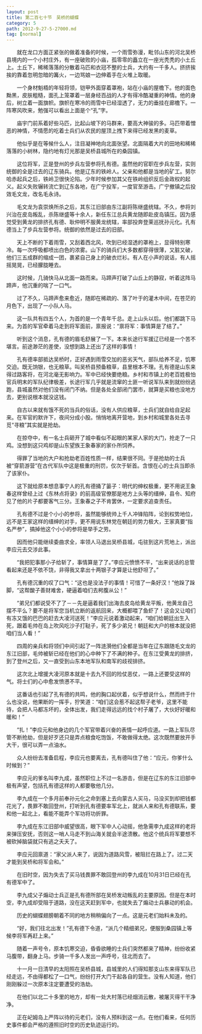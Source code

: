```yaml
---
layout: post
title: 第二百七十节　吴桥的蝴蝶
category: 5
path: 2012-9-27-5-27000.md
tag: [normal]
---
```


　　就在龙口方面正紧张的做着准备的时候，一个雨雪弥漫，毗邻山东的河北吴桥县境内的一个小村庄外，有一座破败的小庙，孤零零的矗立在一座光秃秃的小土丘上。土丘下，稀稀落落的分散着马匹和衣冠不整的士兵，大约有一千多人。挤挤挨挨的靠着忽明忽暗的篝火，一边骂娘一边伸着手在火堆上取暖。

　　一个身材魁梧的年轻将领，铠甲外面穿着罩袍，站在小庙的屋檐下。他的面色黝黑，皮肤粗糙，面孔上笼罩着一层身经百战的人才有得冷酷凝重的神情。他的身后，树立着一面旗帜。旗帜在寒冷的雨雪中已经湿透了，无力的垂挂在廊檐下。一阵寒风吹来，勉强可以看出上面是个“孔”字。

　　庙宇门前系着好些马匹，比起山坡下的马群来，要高大神骏的多。马匹带着憎恶的神情，不情愿的吃着士兵们从农民的屋顶上拽下来得已经发黑的麦草。

　　他似乎是在等候什么人，注目凝神地向北面张望。北面隔着大片的田地和稀稀落落的小树林，隐约地有灯光那是吴桥县城所在的桑园镇。

　　这位将军，正是登州的步兵左营参将孔有德。虽然他的官职在步兵左营，实则统御的全是过去的辽东骑兵。他是辽东的铁岭人。父亲和他都是当地的矿工。努尔哈赤起兵之后，铁岭卫很快沦陷。少年时候参加其父在铁岭组织反后金政权的起义。起义失败辗转流亡到辽东各地，在广宁投军，一度官至游击。广宁撤镇之后投效毛文龙，改名毛永诗。

　　毛文龙为袁崇焕所杀之后，其东江旧部由东江副将陈继盛统辖。不久，参将刘兴治在皮岛叛乱，杀陈继盛等十余人，新任东江总兵黄龙随即赴皮岛镇压。因为感觉受到黄龙的排挤孔有德、耿仲明不服黄龙统辖，率部投奔登莱巡抚孙元化。孔有德当上了步兵左营参将。统御的依然是过去的旧部。

　　天上不断的下着雨雪，又刮着西北风，吹到已经湿透的罩袍上，显得特别寒冷。每一次呼吸都喷出白色的浓雾。山下的骑兵们大多数都穿得很薄，又脏又破，他们三五成群的缩成一团，裹紧自己身上的破衣烂衫。有人在小声的说话，有人摇摇晃晃，已经朦胧睡去。

　　这时候，几骑快马从北面一路而来。马蹄声打破了山丘上的静寂，听着这阵马蹄声，他沉重的喘了一口气。

　　过了不久，马蹄声愈来愈近，随即在稀疏的、落了叶于的灌木中间，在苍茫的月色下，出现了一小队人马。

　　这一队共有四五个人，为首的是一个青年千总。走上山头以后。他们都跳下马来。为首的军官牵着马走到将军面前，禀报说：“禀将军：事情算是了结了。”

　　听到这个消息，孔有德的眉毛舒展了一下。本来长途行军援辽已经是一个苦不堪言。前途渺茫的差使，没想到路上还出了这样的事情！

　　孔有德率部抵达吴桥时，正好遇到雨雪交加的恶劣天气，部队给养不足，饥寒交迫。既无饷银，也无粮草。叫吴桥县预备粮草，县里根本不理。孔有德是山东来得过路客将，在河北毫无影响力。军中已经快要绝粮。乡村和市镇上的老百姓极怕官兵明末的军队纪律极差，长途行军几乎就是流窜的土匪一听说军队来到就纷纷逃跑，县城虽然对他们没有闭门不纳。但是各处全部闭门罢市，就算是买粮也没地方去，更别说根本就没这钱。

　　自古以来就有饿不死的当兵的俗话，没有人供应粮草，士兵们就自给自足起来。在军官的默许下，夜间分成小股。悄悄地离开营地，到乡村和城里各处去寻觅“寻粮”其实就是抢劫。

　　在掠夺中，有一名士兵砸开了城中看似不起眼的某家人家的大门，抢走了一只鸡。没想到这只鸡却是山东望族王象春家的家仆所饲养。

　　得罪了当地的大户和抢劫老百姓性质一样，结果很不同。于是抢劫的士兵被“穿箭游营”在古代军队中这是极重的刑罚，仅次于斩首。含恨在心的士兵当即杀了该家仆。

　　这下就给原本想息事宁人的孔有德捅了篓子：明代的绅权极重，更不用说王象春这样曾经上过《东林点将录》的前高级官僚那是地方上头等的缙绅，县令、知府见了他的片子都要客气三分。王象春之子不肯罢休，一定要求追查责任。

　　孔有德不过是个小小的参将，虽然能够统帅上千人冲锋陷阵，论到权势地位，远不是王家这样的缙绅的对手，更不用说东林党在朝廷的势力极大，王家真要“指名严参”，搞掉他这个小小的参将是举手之劳。

　　因而他只能继续委曲求全，率领人马退出吴桥县城，屯驻到这片荒地上，派出李应元去交涉此事。

　　“我把犯事那小子给斩了，事情算是了了。”李应元愤愤不平，“出来说话的总管看起来还是不依不饶，非得我又拿出十两银子才算是让他舒坦了。”

　　孔有德沉重的叹了口气：“这也是没法子的事情！可惜了一条好汉！”他跺了跺脚，“这帮酸子善财难舍，硬逼着咱们去枵腹从公！”

　　“弟兄们都说受不了了－－先是逼着我们出海去皮岛给黄龙平叛，他黄龙自己摆不平么？要不是将军您当机立断的返航回来，大概都喂了鱼虾了！这会又让咱们有冻又饿的巴巴的赶去大凌河送死！”李应元说着激动起来，“咱们给朝廷出生入死，跟着毛帅在岛上吹风吃沙子打鞑子，死了多少弟兄！朝廷和大户的根本就没把咱们当人看！”

　　四周的亲兵和将领们中间引起了一阵涟漪他们全都是当年在辽东跟随毛文龙的东江旧部，毛帅被斩已经在他们的心中种下了不满的种子。在东江受黄龙的排挤，到了登州之后，又一直受到山东本地军队和南军的歧视排挤。

　　这次北上增援大凌河原本就是十去九不回的险仗恶仗，一路上还要受这样的气。将士们的心中愈发愤懑不平。

　　这番话也引起了孔有德的共鸣，他的胸口起伏着，似乎想说什么，然而终于什么也没说，他果断的一挥手，狞笑道：“咱们这会惹不起这帮子老爷，这里不能待，会把人马都冻坏的，全体出发，我们走得远远的找个村子屠了，大伙好好暖和暖和！”

　　“扎！”李应元和他身边的几个军官带着兴奋的表情一起呼应道。一路上军队尽管不断抢劫，但是好歹还只是弄点粮食吃饱饭，不敢做得太绝。这次既然要放开手大干，很可以弄一点油水。

　　众人纷纷去准备启程，李应元也要离去，孔有德叫住了他：“应元，你爹什么时候到？”

　　李应元的爹名叫李九成，虽然职位上不过一名游击，但是在辽东的东江旧部中极有声望，包括孔有德这样的人都要敬他几分。

　　李九成在一个多月前奉孙元化之命到塞上去向蒙古人买马，马没买到却把钱都花光了，畏罪不敢回登州，打听到孔有德要率军北上，就派人来和孔有德联系，要和他一起北上，看能不能弄个军功将功折罪。

　　李九成在东江旧部中威望很高，眼下军中人心动摇，他急需李九成这样的老将来弹压安抚，否则这一哨人马走不到山海关就会半途溃散。他这个统兵将军要想不被砍掉脑袋就只有逃之夭夭了。

　　李应元回禀道：“家父派人来了，说因为道路风雪，被阻拦在路上了。过二天才能到吴桥和将军会和。”

　　在旧时空，因为失去了买马钱畏罪不敢回登州的李九成在10月31日已经在孔有德军中了。

　　李九成父子煽动士兵正是孔有德所部在吴桥发动叛乱的主要原因。但是在本时空，李九成却受阻于道路，没在这天赶到军中，也就失去了煽动士兵暴动的机会。

　　历史的蝴蝶翅膀朝着不同的地方稍稍偏向了一点。这是元老们始料未及的。

　　“好，我们往北出发！”孔有德下令道，“派几个精细弟兄，便服到桑园镇上等候李将军再赶上来。”

　　随着一声号令，原本饥寒交迫，昏昏欲睡的士兵们突然都来了精神，纷纷收紧马腹带，翻身上马。步骑一千多人发出一声呼号，往北而去了。

　　十一月一日清早的太阳照在吴桥县城，县城里的人们得知那支山东来得军队已经走远，不由得都松了一口气，纷纷打开大门干起各自的营生。没有人知道，他们刚刚躲过一次原本注定要遭受的浩劫。

　　在他们以北二十多里的地方，却有一处大村落已经烟消云散，被屠灭得干干净净。

　　正在屺姆岛上严阵以待的元老们，没有人预料到这一点。在他们看来，任何历史事件都会严格的遵照旧时空的历史轨迹运行的。
